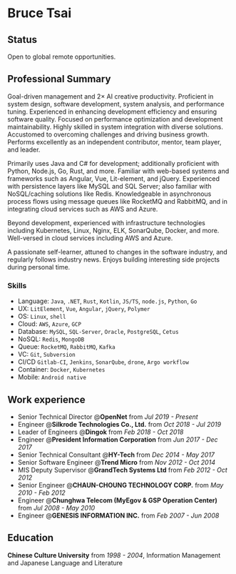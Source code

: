 # Bruce Tsai

## Status

Open to global remote opportunities.

## Professional Summary

Goal-driven management and 2× AI creative productivity. Proficient in system design, software development, system analysis, and performance tuning. Experienced in enhancing development efficiency and ensuring software quality. Focused on performance optimization and development maintainability. Highly skilled in system integration with diverse solutions. Accustomed to overcoming challenges and driving business growth. Performs excellently as an independent contributor, mentor, team player, and leader.

Primarily uses Java and C# for development; additionally proficient with Python, Node.js, Go, Rust, and more. Familiar with web-based systems and frameworks such as Angular, Vue, Lit-element, and jQuery. Experienced with persistence layers like MySQL and SQL Server; also familiar with NoSQL/caching solutions like Redis. Knowledgeable in asynchronous process flows using message queues like RocketMQ and RabbitMQ, and in integrating cloud services such as AWS and Azure.

Beyond development, experienced with infrastructure technologies including Kubernetes, Linux, Nginx, ELK, SonarQube, Docker, and more. Well-versed in cloud services including AWS and Azure.

A passionate self-learner, attuned to changes in the software industry, and regularly follows industry news. Enjoys building interesting side projects during personal time.

### Skills

- Language: `Java`, `.NET`, `Rust`, `Kotlin`, `JS/TS`, `node.js`, `Python`, `Go`
- UX: `LitElement`, `Vue`, `Angular`, `jQuery`, `Polymer`
- OS: `Linux`, `shell`
- Cloud: `AWS`, `Azure`, `GCP`
- Database: `MySQL`, `SQL-Server`, `Oracle`, `PostgreSQL`, `Cetus`
- NoSQL: `Redis`, `MongoDB`
- Queue: `RocketMQ`, `RabbitMQ`, `Kafka`
- VC: `Git`, `Subversion`
- CI/CD `Gitlab-CI`, `Jenkins`, `SonarQube`, `drone`, `Argo workflow`
- Container: `Docker`, `Kubernetes`
- Mobile: `Android native`

## Work experience

- Senior Technical Director @**OpenNet** from *Jul 2019 - Present*
- Engineer @**Silkrode  Technologies Co., Ltd.** from *Oct 2018 - Jul 2019*
- Leader of Engineers @**Dingok** from *Feb 2018 - Oct 2018*
- Engineer @**President Information Corporation** from *Jun 2017 - Dec 2017*
- Senior Technical Consultant @**HY-Tech** from *Dec 2014 - May 2017*
- Senior Software Engineer @**Trend Micro** from *Nov 2012 - Oct 2014*
- MIS Deputy Supervisor @**GrandTech Systems Ltd** from *Feb 2012 - Oct 2012*
- Senior Engineer @**CHAUN-CHOUNG TECHNOLOGY CORP.** from *May 2010 - Feb 2012*
- Engineer @**Chunghwa Telecom (MyEgov & GSP Operation Center)** from *Jul 2008 - May 2010*
- Engineer @**GENESIS INFORMATION INC.** from *Feb 2007 - Jun 2008*

## Education

**Chinese Culture University** from *1998 - 2004*, Information Management and Japanese Language and Literature
